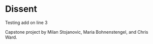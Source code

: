 # Dissent

Testing add on line 3

Capstone project by Milan Stojanovic, Maria Bohnenstengel, and Chris Ward.
